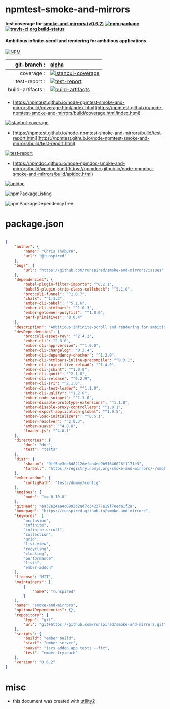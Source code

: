 # npmtest-smoke-and-mirrors

#### test coverage for  [smoke-and-mirrors (v0.6.2)](https://runspired.github.io/smoke-and-mirrors)  [![npm package](https://img.shields.io/npm/v/npmtest-smoke-and-mirrors.svg?style=flat-square)](https://www.npmjs.org/package/npmtest-smoke-and-mirrors) [![travis-ci.org build-status](https://api.travis-ci.org/npmtest/node-npmtest-smoke-and-mirrors.svg)](https://travis-ci.org/npmtest/node-npmtest-smoke-and-mirrors)

#### Ambitious infinite-scroll and rendering for ambitious applications.

[![NPM](https://nodei.co/npm/smoke-and-mirrors.png?downloads=true&downloadRank=true&stars=true)](https://www.npmjs.com/package/smoke-and-mirrors)

| git-branch : | [alpha](https://github.com/npmtest/node-npmtest-smoke-and-mirrors/tree/alpha)|
|--:|:--|
| coverage : | [![istanbul-coverage](https://npmtest.github.io/node-npmtest-smoke-and-mirrors/build/coverage.badge.svg)](https://npmtest.github.io/node-npmtest-smoke-and-mirrors/build/coverage.html/index.html)|
| test-report : | [![test-report](https://npmtest.github.io/node-npmtest-smoke-and-mirrors/build/test-report.badge.svg)](https://npmtest.github.io/node-npmtest-smoke-and-mirrors/build/test-report.html)|
| build-artifacts : | [![build-artifacts](https://npmtest.github.io/node-npmtest-smoke-and-mirrors/glyphicons_144_folder_open.png)](https://github.com/npmtest/node-npmtest-smoke-and-mirrors/tree/gh-pages/build)|

- [https://npmtest.github.io/node-npmtest-smoke-and-mirrors/build/coverage.html/index.html](https://npmtest.github.io/node-npmtest-smoke-and-mirrors/build/coverage.html/index.html)

[![istanbul-coverage](https://npmtest.github.io/node-npmtest-smoke-and-mirrors/build/screenCapture.buildCi.browser.%252Ftmp%252Fbuild%252Fcoverage.lib.html.png)](https://npmtest.github.io/node-npmtest-smoke-and-mirrors/build/coverage.html/index.html)

- [https://npmtest.github.io/node-npmtest-smoke-and-mirrors/build/test-report.html](https://npmtest.github.io/node-npmtest-smoke-and-mirrors/build/test-report.html)

[![test-report](https://npmtest.github.io/node-npmtest-smoke-and-mirrors/build/screenCapture.buildCi.browser.%252Ftmp%252Fbuild%252Ftest-report.html.png)](https://npmtest.github.io/node-npmtest-smoke-and-mirrors/build/test-report.html)

- [https://npmdoc.github.io/node-npmdoc-smoke-and-mirrors/build/apidoc.html](https://npmdoc.github.io/node-npmdoc-smoke-and-mirrors/build/apidoc.html)

[![apidoc](https://npmdoc.github.io/node-npmdoc-smoke-and-mirrors/build/screenCapture.buildCi.browser.%252Ftmp%252Fbuild%252Fapidoc.html.png)](https://npmdoc.github.io/node-npmdoc-smoke-and-mirrors/build/apidoc.html)

![npmPackageListing](https://npmtest.github.io/node-npmtest-smoke-and-mirrors/build/screenCapture.npmPackageListing.svg)

![npmPackageDependencyTree](https://npmtest.github.io/node-npmtest-smoke-and-mirrors/build/screenCapture.npmPackageDependencyTree.svg)



# package.json

```json

{
    "author": {
        "name": "Chris Thoburn",
        "url": "@runspired"
    },
    "bugs": {
        "url": "https://github.com/runspired/smoke-and-mirrors/issues"
    },
    "dependencies": {
        "babel-plugin-filter-imports": "^0.2.1",
        "babel5-plugin-strip-class-callcheck": "^5.1.0",
        "broccoli-funnel": "^1.0.7",
        "chalk": "^1.1.3",
        "ember-cli-babel": "^5.1.6",
        "ember-cli-htmlbars": "^1.0.3",
        "ember-getowner-polyfill": "^1.0.0",
        "perf-primitives": "0.0.4"
    },
    "description": "Ambitious infinite-scroll and rendering for ambitious applications.",
    "devDependencies": {
        "broccoli-asset-rev": "^2.4.2",
        "ember-cli": "2.8.0",
        "ember-cli-app-version": "^1.0.0",
        "ember-cli-changelog": "0.3.4",
        "ember-cli-dependency-checker": "^1.2.0",
        "ember-cli-htmlbars-inline-precompile": "^0.3.1",
        "ember-cli-inject-live-reload": "^1.4.0",
        "ember-cli-jshint": "^1.0.0",
        "ember-cli-qunit": "^2.1.0",
        "ember-cli-release": "^0.2.9",
        "ember-cli-sri": "^2.1.0",
        "ember-cli-test-loader": "^1.1.0",
        "ember-cli-uglify": "^1.2.0",
        "ember-code-snippet": "^1.1.0",
        "ember-disable-prototype-extensions": "^1.1.0",
        "ember-disable-proxy-controllers": "^1.0.1",
        "ember-export-application-global": "^1.0.5",
        "ember-load-initializers": "^0.5.1",
        "ember-resolver": "^2.0.3",
        "ember-suave": "^4.0.0",
        "loader.js": "^4.0.1"
    },
    "directories": {
        "doc": "doc",
        "test": "tests"
    },
    "dist": {
        "shasum": "9ff5ae3ee6d8212defca4ec9b91646026f117fe3",
        "tarball": "https://registry.npmjs.org/smoke-and-mirrors/-/smoke-and-mirrors-0.6.2.tgz"
    },
    "ember-addon": {
        "configPath": "tests/dummy/config"
    },
    "engines": {
        "node": ">= 0.10.0"
    },
    "gitHead": "ea32a24aa4c0992c2ad7c342277a19f7eeda1f2a",
    "homepage": "https://runspired.github.io/smoke-and-mirrors",
    "keywords": [
        "occlusion",
        "infinite",
        "infinite-scroll",
        "collection",
        "grid",
        "list-view",
        "recycling",
        "cloaking",
        "performance",
        "lists",
        "ember-addon"
    ],
    "license": "MIT",
    "maintainers": [
        {
            "name": "runspired"
        }
    ],
    "name": "smoke-and-mirrors",
    "optionalDependencies": {},
    "repository": {
        "type": "git",
        "url": "git+https://github.com/runspired/smoke-and-mirrors.git"
    },
    "scripts": {
        "build": "ember build",
        "start": "ember server",
        "suave": "jscs addon app tests --fix",
        "test": "ember try:each"
    },
    "version": "0.6.2"
}
```



# misc
- this document was created with [utility2](https://github.com/kaizhu256/node-utility2)
